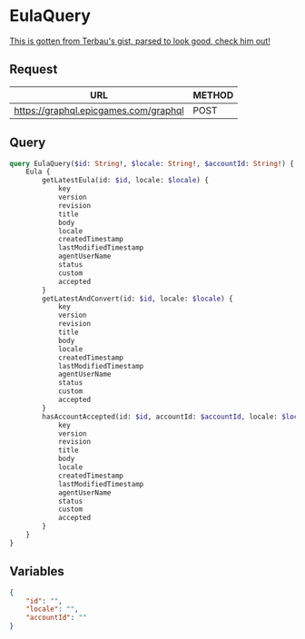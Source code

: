 # EulaQuery

[This is gotten from Terbau's gist, parsed to look good, check him out!](https://gist.github.com/Terbau/f36990a1d608f65645206835e708d488)

## Request
| URL | METHOD |
| - | - |
| https://graphql.epicgames.com/graphql | POST |

## Query
```graphql
query EulaQuery($id: String!, $locale: String!, $accountId: String!) {
    Eula {
        getLatestEula(id: $id, locale: $locale) {
            key
            version
            revision
            title
            body
            locale
            createdTimestamp
            lastModifiedTimestamp
            agentUserName
            status
            custom
            accepted
        }
        getLatestAndConvert(id: $id, locale: $locale) {
            key
            version
            revision
            title
            body
            locale
            createdTimestamp
            lastModifiedTimestamp
            agentUserName
            status
            custom
            accepted
        }
        hasAccountAccepted(id: $id, accountId: $accountId, locale: $locale) {
            key
            version
            revision
            title
            body
            locale
            createdTimestamp
            lastModifiedTimestamp
            agentUserName
            status
            custom
            accepted
        }
    }
}
```

## Variables
```json
{
    "id": "",
    "locale": "",
    "accountId": ""
}
```